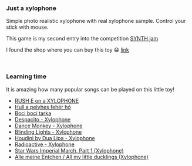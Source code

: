 <h3>Just a xylophone</h3>
<p>Simple photo realistic xylophone with real xylophone sample. Control your stick with mouse.</p>
<p>This game is my second entry into the competition <a href="https://itch.io/jam/synth-jam" target="_blank">SYNTH jam</a></p>
<p>I found the shop where you can buy this toy 😁 <a href="https://www.jumia.com.ng/generic-8-keys-compact-size-xylophone-glockenspiel-with-wooden-mallets-percussion-musical-instrument-toy-gift-for-kids-children-264132380.html" target="_blank">link</a><br></p>
<p><br></p>
<h3>Learning time</h3>
<p>It is amazing how many popular songs can be played on this little toy!</p>
<p></p>
<ul>
<li><a href="https://youtu.be/kJURNZZulik" target="_blank">RUSH E on a XYLOPHONE</a>
</li>
<li><a href="https://youtu.be/J1RmNPH9v3s" target="_blank">Hull a pelyhes fehér hó</a>
</li>
<li><a href="https://youtu.be/k9JC3m418_0" target="_blank">Boci boci tarka</a>
</li>
<li><a href="https://youtu.be/Ejr1MS_UsnQ" target="_blank">Despacito - Xylophone</a>
</li>
<li><a href="https://youtu.be/Gg_RzBVPTDE" target="_blank">Dance Monkey - Xylophone</a>
</li>
<li><a href="https://youtu.be/r3vOjpxV0z4" target="_blank">Blinding Lights - Xylophone</a>
</li>
<li><a href="https://youtu.be/N18j04Go22M" target="_blank">Houdini by Dua Lipa - Xylophone</a>
</li>
<li><a href="https://youtu.be/CnJDy5r_caM" target="_blank">Radioactive - Xylophone</a>
</li>
<li><a href="https://youtu.be/4zx7IhO7jOM" target="_blank">Star Wars Imperial March, Part 1 (Xylophone)</a>
</li>
<li><a href="https://youtu.be/qsYCyJ4KRY8" target="_blank">Alle meine Entchen / All my little ducklings (Xylophone)</a>
</li>
</ul>